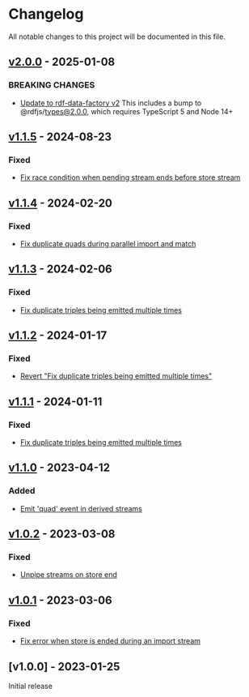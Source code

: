 # Changelog
All notable changes to this project will be documented in this file.

<a name="v2.0.0"></a>
## [v2.0.0](https://github.com/comunica/rdf-streaming-store.js/compare/v1.1.5...v2.0.0) - 2025-01-08

### BREAKING CHANGES
* [Update to rdf-data-factory v2](https://github.com/comunica/rdf-streaming-store.js/commit/332f393e3cce430d269cbb0183a2b89b8b9fdc76)
    This includes a bump to @rdfjs/types@2.0.0, which requires TypeScript 5 and Node 14+

<a name="v1.1.5"></a>
## [v1.1.5](https://github.com/comunica/rdf-streaming-store.js/compare/v1.1.4...v1.1.5) - 2024-08-23

### Fixed
* [Fix race condition when pending stream ends before store stream](https://github.com/comunica/rdf-streaming-store.js/commit/de73725d0d294f247ae02bcd078e01cb2d458648)

<a name="v1.1.4"></a>
## [v1.1.4](https://github.com/comunica/rdf-streaming-store.js/compare/v1.1.3...v1.1.4) - 2024-02-20

### Fixed
* [Fix duplicate quads during parallel import and match](https://github.com/comunica/rdf-streaming-store.js/commit/5c46be0ac4186c08234405cd2e08ba3dc57d9a2a)

<a name="v1.1.3"></a>
## [v1.1.3](https://github.com/comunica/rdf-streaming-store.js/compare/v1.1.2...v1.1.3) - 2024-02-06

### Fixed
* [Fix duplicate triples being emitted multiple times](https://github.com/comunica/rdf-streaming-store.js/commit/4d0d540389d021136095a671de90163cc9f0e0d5)

<a name="v1.1.2"></a>
## [v1.1.2](https://github.com/comunica/rdf-streaming-store.js/compare/v1.1.1...v1.1.2) - 2024-01-17

### Fixed
* [Revert "Fix duplicate triples being emitted multiple times"](https://github.com/comunica/rdf-streaming-store.js/commit/e64d113ab9d6833f4cf70b6a79305a6fb742d9b2)

<a name="v1.1.1"></a>
## [v1.1.1](https://github.com/comunica/rdf-streaming-store.js/compare/v1.1.0...v1.1.1) - 2024-01-11

### Fixed
* [Fix duplicate triples being emitted multiple times](https://github.com/comunica/rdf-streaming-store.js/commit/d11c8cea3fd930330f1f90796eb6491ba0c0c3dd)

<a name="v1.1.0"></a>
## [v1.1.0](https://github.com/comunica/rdf-streaming-store.js/compare/v1.0.2...v1.1.0) - 2023-04-12

### Added
* [Emit 'quad' event in derived streams](https://github.com/comunica/rdf-streaming-store.js/commit/e66f68c9f47eb832179ffe636bf3c026f8cf690f)

<a name="v1.0.2"></a>
## [v1.0.2](https://github.com/comunica/rdf-streaming-store.js/compare/v1.0.1...v1.0.2) - 2023-03-08

### Fixed
* [Unpipe streams on store end](https://github.com/comunica/rdf-streaming-store.js/commit/05677532e6b7066bbc0289d0f16e40418fc60dbf)

<a name="v1.0.1"></a>
## [v1.0.1](https://github.com/comunica/rdf-streaming-store.js/compare/v1.0.0...v1.0.1) - 2023-03-06

### Fixed
* [Fix error when store is ended during an import stream](https://github.com/comunica/rdf-streaming-store.js/commit/7cbb3f278a6b5b3f9030cda17d50071921b7da32)

<a name="v1.0.0"></a>
## [v1.0.0] - 2023-01-25

Initial release
